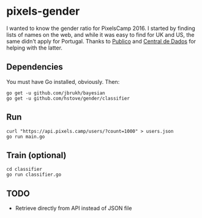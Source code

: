 # pixels-gender

I wanted to know the gender ratio for PixelsCamp 2016. I started by finding lists of names on the web, and while it was easy
to find for UK and US, the same didn't apply for Portugal. Thanks to [Publico](https://publico.pt) and [Central de Dados](https://github.com/centraldedados/nomes_proprios)
for helping with the latter.

## Dependencies

You must have Go installed, obviously. Then:
```
go get -u github.com/jbrukh/bayesian
go get -u github.com/hstove/gender/classifier
```

## Run

```
curl "https://api.pixels.camp/users/?count=1000" > users.json
go run main.go
```

## Train (optional)

```
cd classifier
go run classifier.go
```

## TODO

* Retrieve directly from API instead of JSON file
